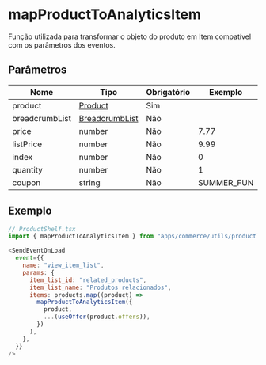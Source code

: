 # mapProductToAnalyticsItem

Função utilizada para transformar o objeto do produto em Item compatível com os parâmetros dos eventos.

## Parâmetros

| Nome | Tipo | Obrigatório | Exemplo |
|---|---|---|---|
| product | [Product](https://github.com/deco-cx/apps/blob/main/commerce/types.ts#L360) | Sim ||
| breadcrumbList | [BreadcrumbList](https://github.com/deco-cx/apps/blob/main/commerce/types.ts#L425) | Não ||
| price | number | Não | 7.77 |
| listPrice | number | Não | 9.99 |
| index | number | Não | 0 |
| quantity | number | Não | 1 |
| coupon | string | Não | SUMMER_FUN |

## Exemplo

```js
// ProductShelf.tsx
import { mapProductToAnalyticsItem } from "apps/commerce/utils/productToAnalyticsItem.ts";

<SendEventOnLoad
  event={{
    name: "view_item_list",
    params: {
      item_list_id: "related_products",
      item_list_name: "Produtos relacionados",
      items: products.map((product) =>
        mapProductToAnalyticsItem({
          product,
          ...(useOffer(product.offers)),
        })
      ),
    },
  }}
/>
```
